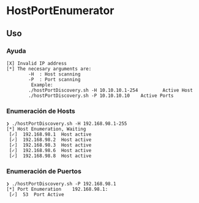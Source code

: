 # HostPortEnumerator

## Uso

### Ayuda

```shell
[X] Invalid IP address
[*] The necesary arguments are:
        -H  : Host scanning
        -P  : Port scanning
         Example: 
        ./hostPortDiscovery.sh -H 10.10.10.1-254         Active Host 
        ./hostPortDiscovery.sh -P 10.10.10.10    Active Ports 
```
### Enumeración de Hosts

```shell
❯ ./hostPortDiscovery.sh -H 192.168.98.1-255
[*] Host Enumeration, Waiting
 [✓]  192.168.98.1  Host active 
 [✓]  192.168.98.2  Host active 
 [✓]  192.168.98.3  Host active 
 [✓]  192.168.98.6  Host active 
 [✓]  192.168.98.8  Host active
```
### Enumeración de Puertos

```shell
❯ ./hostPortDiscovery.sh -P 192.168.98.1
[*] Port Enumeration    192.168.98.1:
 [✓]  53  Port Active

```